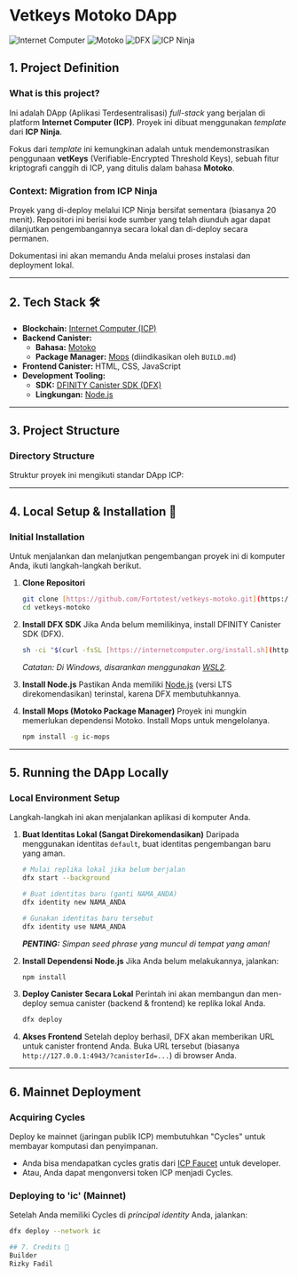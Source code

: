 #  Vetkeys Motoko DApp

![Internet Computer](https://img.shields.io/badge/Internet_Computer-ICP-blue?style=for-the-badge&logo=internetcomputer)
![Motoko](https://img.shields.io/badge/Motoko-orange?style=for-the-badge&logo=motoko)
![DFX](https://img.shields.io/badge/DFX-grey?style=for-the-badge)
![ICP Ninja](https://img.shields.io/badge/Made%20with-ICP%20Ninja-green?style=for-the-badge)

## 1. Project Definition

### What is this project?
Ini adalah DApp (Aplikasi Terdesentralisasi) *full-stack* yang berjalan di platform **Internet Computer (ICP)**. Proyek ini dibuat menggunakan *template* dari **ICP Ninja**.

Fokus dari *template* ini kemungkinan adalah untuk mendemonstrasikan penggunaan **vetKeys** (Verifiable-Encrypted Threshold Keys), sebuah fitur kriptografi canggih di ICP, yang ditulis dalam bahasa **Motoko**.

### Context: Migration from ICP Ninja
Proyek yang di-deploy melalui ICP Ninja bersifat sementara (biasanya 20 menit). Repositori ini berisi kode sumber yang telah diunduh agar dapat dilanjutkan pengembangannya secara lokal dan di-deploy secara permanen.

Dokumentasi ini akan memandu Anda melalui proses instalasi dan deployment lokal.

---

## 2. Tech Stack 🛠️

* **Blockchain:** [Internet Computer (ICP)](https://internetcomputer.org/)
* **Backend Canister:**
    * **Bahasa:** [Motoko](https://internetcomputer.org/docs/current/motoko/main/motoko)
    * **Package Manager:** [Mops](https://mops.one/) (diindikasikan oleh `BUILD.md`)
* **Frontend Canister:** HTML, CSS, JavaScript
* **Development Tooling:**
    * **SDK:** [DFINITY Canister SDK (DFX)](https://internetcomputer.org/docs/current/developer-docs/getting-started/install/)
    * **Lingkungan:** [Node.js](https://nodejs.org/en)

---

## 3. Project Structure

### Directory Structure
Struktur proyek ini mengikuti standar DApp ICP:

---

## 4. Local Setup & Installation 🚀

### Initial Installation
Untuk menjalankan dan melanjutkan pengembangan proyek ini di komputer Anda, ikuti langkah-langkah berikut.

1.  **Clone Repositori**
    ```bash
    git clone [https://github.com/Fortotest/vetkeys-motoko.git](https://github.com/Fortotest/vetkeys-motoko.git)
    cd vetkeys-motoko
    ```

2.  **Install DFX SDK**
    Jika Anda belum memilikinya, install DFINITY Canister SDK (DFX).
    ```bash
    sh -ci "$(curl -fsSL [https://internetcomputer.org/install.sh](https://internetcomputer.org/install.sh))"
    ```
    *Catatan: Di Windows, disarankan menggunakan [WSL2](https://learn.microsoft.com/en-us/windows/wsl/install).*

3.  **Install Node.js**
    Pastikan Anda memiliki [Node.js](https://nodejs.org/en) (versi LTS direkomendasikan) terinstal, karena DFX membutuhkannya.

4.  **Install Mops (Motoko Package Manager)**
    Proyek ini mungkin memerlukan dependensi Motoko. Install Mops untuk mengelolanya.
    ```bash
    npm install -g ic-mops
    ```

---

## 5. Running the DApp Locally

### Local Environment Setup
Langkah-langkah ini akan menjalankan aplikasi di komputer Anda.

1.  **Buat Identitas Lokal (Sangat Direkomendasikan)**
    Daripada menggunakan identitas `default`, buat identitas pengembangan baru yang aman.
    ```bash
    # Mulai replika lokal jika belum berjalan
    dfx start --background
    
    # Buat identitas baru (ganti NAMA_ANDA)
    dfx identity new NAMA_ANDA
    
    # Gunakan identitas baru tersebut
    dfx identity use NAMA_ANDA
    ```
    ***PENTING:*** *Simpan *seed phrase* yang muncul di tempat yang aman!*

2.  **Install Dependensi Node.js**
    Jika Anda belum melakukannya, jalankan:
    ```bash
    npm install
    ```

3.  **Deploy Canister Secara Lokal**
    Perintah ini akan membangun dan men-deploy semua canister (backend & frontend) ke replika lokal Anda.
    ```bash
    dfx deploy
    ```

4.  **Akses Frontend**
    Setelah deploy berhasil, DFX akan memberikan URL untuk canister frontend Anda. Buka URL tersebut (biasanya `http://127.0.0.1:4943/?canisterId=...`) di browser Anda.

---

## 6. Mainnet Deployment

### Acquiring Cycles
Deploy ke mainnet (jaringan publik ICP) membutuhkan "Cycles" untuk membayar komputasi dan penyimpanan.
* Anda bisa mendapatkan cycles gratis dari [ICP Faucet](https://faucet.dfinity.org/) untuk developer.
* Atau, Anda dapat mengonversi token ICP menjadi Cycles.

### Deploying to 'ic' (Mainnet)
Setelah Anda memiliki Cycles di *principal identity* Anda, jalankan:
```bash
dfx deploy --network ic

## 7. Credits 👤
Builder
Rizky Fadil
